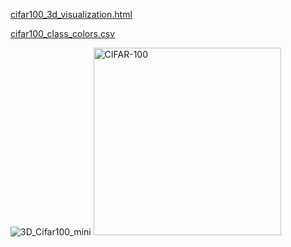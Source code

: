 [cifar100_3d_visualization.html](https://github.com/user-attachments/files/22903292/cifar100_3d_visualization.html)

[cifar100_class_colors.csv](https://github.com/user-attachments/files/22903687/cifar100_class_colors.csv)

![3D_Cifar100_mini](https://github.com/user-attachments/assets/1ab1cd16-c3ba-4ec9-8cf4-94fe7c33772a) <img width="300" height="300" alt="CIFAR-100" src="https://github.com/user-attachments/assets/86cea3c5-d103-46a1-b1b3-ec0176280153" />

